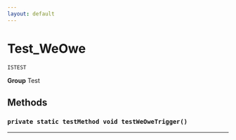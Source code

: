 ```yaml
---
layout: default
---
```

# Test_WeOwe

`ISTEST`



**Group** Test

## Methods
### `private static testMethod void testWeOweTrigger()`
---
